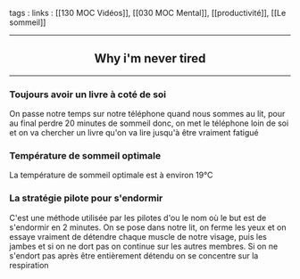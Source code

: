 tags : 
links : [[130 MOC Vidéos]], [[030 MOC Mental]], [[productivité]], [[Le sommeil]]

****

<h2 style="text-align: center;"> Why i'm never tired </h2>

****


### Toujours avoir un livre à coté de soi

On passe notre temps sur notre téléphone quand nous sommes au lit, pour au final perdre 20 minutes de sommeil donc, on met le téléphone loin de soi et on va chercher un livre qu'on va lire jusqu'à être vraiment fatigué

### Température de sommeil optimale

La température de sommeil optimale est à environ 19°C


### La stratégie pilote pour s'endormir

C'est une méthode utilisée par les pilotes d'ou le nom où le but est de s'endormir en 2 minutes. On se pose dans notre lit, on ferme les yeux et on essaye vraiment de détendre chaque muscle de notre visage, puis les jambes et si on ne dort pas on continue sur les autres membres. Si on ne s'endort pas après être entièrement détendu on se concentre sur la respiration
